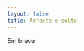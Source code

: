 ```yaml
---
layout: false
title: Arraste e solte
---
```


<script setup>
import { defineAsyncComponent } from 'vue'
import '../../dist/style.css'

const DragAndDrop = defineAsyncComponent(() => import('../../').then(m => m.DragAndDrop))
</script>

<ClientOnly>
  Em breve
</ClientOnly>
